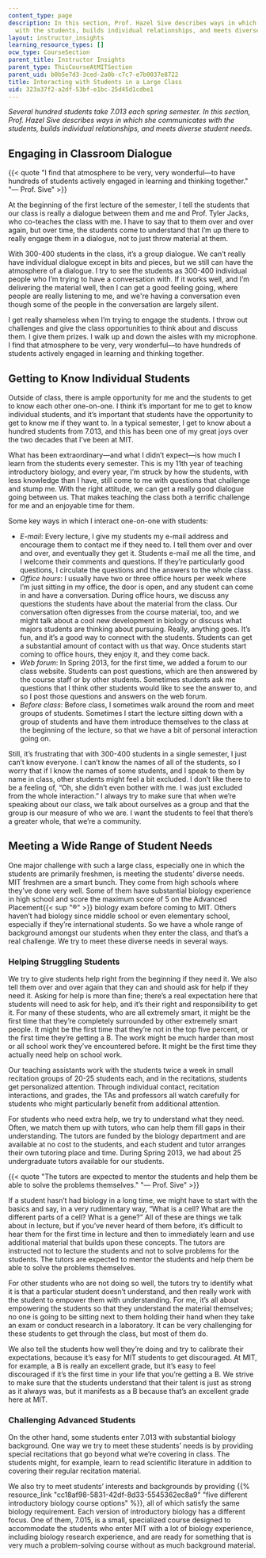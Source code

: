 ```yaml
---
content_type: page
description: In this section, Prof. Hazel Sive describes ways in which she communicates
  with the students, builds individual relationships, and meets diverse student needs.
layout: instructor_insights
learning_resource_types: []
ocw_type: CourseSection
parent_title: Instructor Insights
parent_type: ThisCourseAtMITSection
parent_uid: b0b5e7d3-3ced-2a0b-c7c7-e7b0037e8722
title: Interacting with Students in a Large Class
uid: 323a37f2-a2df-53bf-e1bc-25d45d1cdbe1
---
```


_Several hundred students take 7.013 each spring semester. In this section, Prof. Hazel Sive describes ways in which she communicates with the students, builds individual relationships, and meets diverse student needs._

Engaging in Classroom Dialogue
------------------------------

{{< quote "I find that atmosphere to be very, very wonderful—to have hundreds of students actively engaged in learning and thinking together." "— Prof. Sive" >}}

At the beginning of the first lecture of the semester, I tell the students that our class is really a dialogue between them and me and Prof. Tyler Jacks, who co-teaches the class with me. I have to say that to them over and over again, but over time, the students come to understand that I’m up there to really engage them in a dialogue, not to just throw material at them.

With 300-400 students in the class, it’s a group dialogue. We can’t really have individual dialogue except in bits and pieces, but we still can have the atmosphere of a dialogue. I try to see the students as 300-400 individual people who I’m trying to have a conversation with. If it works well, and I’m delivering the material well, then I can get a good feeling going, where people are really listening to me, and we're having a conversation even though some of the people in the conversation are largely silent.

I get really shameless when I’m trying to engage the students. I throw out challenges and give the class opportunities to think about and discuss them. I give them prizes. I walk up and down the aisles with my microphone. I find that atmosphere to be very, very wonderful—to have hundreds of students actively engaged in learning and thinking together.

Getting to Know Individual Students
-----------------------------------

Outside of class, there is ample opportunity for me and the students to get to know each other one-on-one. I think it’s important for me to get to know individual students, and it’s important that students have the opportunity to get to know me if they want to. In a typical semester, I get to know about a hundred students from 7.013, and this has been one of my great joys over the two decades that I’ve been at MIT.

What has been extraordinary—and what I didn’t expect—is how much I learn from the students every semester. This is my 11th year of teaching introductory biology, and every year, I’m struck by how the students, with less knowledge than I have, still come to me with questions that challenge and stump me. With the right attitude, we can get a really good dialogue going between us. That makes teaching the class both a terrific challenge for me and an enjoyable time for them.

Some key ways in which I interact one-on-one with students:

*   _E-mail_: Every lecture, I give my students my e-mail address and encourage them to contact me if they need to. I tell them over and over and over, and eventually they get it. Students e-mail me all the time, and I welcome their comments and questions. If they’re particularly good questions, I circulate the questions and the answers to the whole class.
*   _Office hours_: I usually have two or three office hours per week where I’m just sitting in my office, the door is open, and any student can come in and have a conversation. During office hours, we discuss any questions the students have about the material from the class. Our conversation often digresses from the course material, too, and we might talk about a cool new development in biology or discuss what majors students are thinking about pursuing. Really, anything goes. It’s fun, and it’s a good way to connect with the students. Students can get a substantial amount of contact with us that way. Once students start coming to office hours, they enjoy it, and they come back.
*   _Web forum_: In Spring 2013, for the first time, we added a forum to our class website. Students can post questions, which are then answered by the course staff or by other students. Sometimes students ask me questions that I think other students would like to see the answer to, and so I post those questions and answers on the web forum.
*   _Before class_: Before class, I sometimes walk around the room and meet groups of students. Sometimes I start the lecture sitting down with a group of students and have them introduce themselves to the class at the beginning of the lecture, so that we have a bit of personal interaction going on.

Still, it’s frustrating that with 300-400 students in a single semester, I just can’t know everyone. I can’t know the names of all of the students, so I worry that if I know the names of some students, and I speak to them by name in class, other students might feel a bit excluded. I don’t like there to be a feeling of, “Oh, she didn’t even bother with me. I was just excluded from the whole interaction.” I always try to make sure that when we’re speaking about our class, we talk about ourselves as a group and that the group is our measure of who we are. I want the students to feel that there’s a greater whole, that we’re a community.

Meeting a Wide Range of Student Needs
-------------------------------------

One major challenge with such a large class, especially one in which the students are primarily freshmen, is meeting the students’ diverse needs. MIT freshmen are a smart bunch. They come from high schools where they’ve done very well. Some of them have substantial biology experience in high school and score the maximum score of 5 on the Advanced Placement{{< sup "®" >}} biology exam before coming to MIT. Others haven’t had biology since middle school or even elementary school, especially if they’re international students. So we have a whole range of background amongst our students when they enter the class, and that’s a real challenge. We try to meet these diverse needs in several ways.

### Helping Struggling Students

We try to give students help right from the beginning if they need it. We also tell them over and over again that they can and should ask for help if they need it. Asking for help is more than fine; there’s a real expectation here that students will need to ask for help, and it’s their right and responsibility to get it. For many of these students, who are all extremely smart, it might be the first time that they’re completely surrounded by other extremely smart people. It might be the first time that they’re not in the top five percent, or the first time they’re getting a B. The work might be much harder than most or all school work they’ve encountered before. It might be the first time they actually need help on school work.

Our teaching assistants work with the students twice a week in small recitation groups of 20-25 students each, and in the recitations, students get personalized attention. Through individual contact, recitation interactions, and grades, the TAs and professors all watch carefully for students who might particularly benefit from additional attention.

For students who need extra help, we try to understand what they need. Often, we match them up with tutors, who can help them fill gaps in their understanding. The tutors are funded by the biology department and are available at no cost to the students, and each student and tutor arranges their own tutoring place and time. During Spring 2013, we had about 25 undergraduate tutors available for our students.

{{< quote "The tutors are expected to mentor the students and help them be able to solve the problems themselves." "— Prof. Sive" >}}

If a student hasn’t had biology in a long time, we might have to start with the basics and say, in a very rudimentary way, “What is a cell? What are the different parts of a cell? What is a gene?” All of these are things we talk about in lecture, but if you’ve never heard of them before, it’s difficult to hear them for the first time in lecture and then to immediately learn and use additional material that builds upon these concepts. The tutors are instructed not to lecture the students and not to solve problems for the students. The tutors are expected to mentor the students and help them be able to solve the problems themselves.

For other students who are not doing so well, the tutors try to identify what it is that a particular student doesn’t understand, and then really work with the student to empower them with understanding. For me, it’s all about empowering the students so that they understand the material themselves; no one is going to be sitting next to them holding their hand when they take an exam or conduct research in a laboratory. It can be very challenging for these students to get through the class, but most of them do.

We also tell the students how well they’re doing and try to calibrate their expectations, because it’s easy for MIT students to get discouraged. At MIT, for example, a B is really an excellent grade, but it’s easy to feel discouraged if it’s the first time in your life that you’re getting a B. We strive to make sure that the students understand that their talent is just as strong as it always was, but it manifests as a B because that’s an excellent grade here at MIT.

### Challenging Advanced Students

On the other hand, some students enter 7.013 with substantial biology background. One way we try to meet these students’ needs is by providing special recitations that go beyond what we’re covering in class. The students might, for example, learn to read scientific literature in addition to covering their regular recitation material.

We also try to meet students’ interests and backgrounds by providing {{% resource_link "cc18af98-5831-42df-8d33-5545362ec8a9" "five different introductory biology course options" %}}, all of which satisfy the same biology requirement. Each version of introductory biology has a different focus. One of them, 7.015, is a small, specialized course designed to accommodate the students who enter MIT with a lot of biology experience, including biology research experience, and are ready for something that is very much a problem-solving course without as much background material.